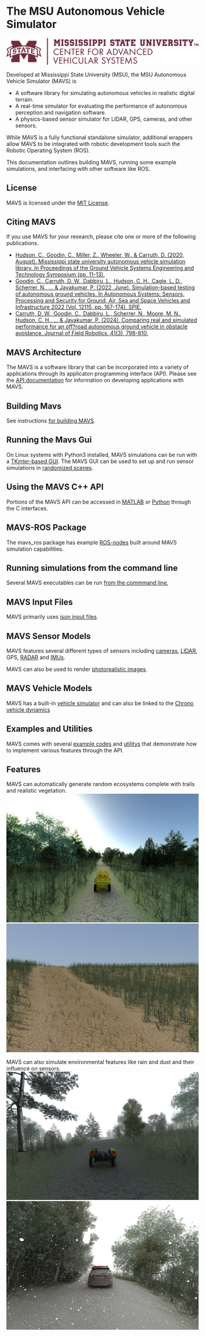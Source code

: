 # The MSU Autonomous Vehicle Simulator
![logo](docs/screenshots/CAVS_OPA_Horizontal.png)

Developed at Mississippi State University (MSU), the MSU Autonomous Vehicle Simulator (MAVS) is

* A software library for simulating autonomous vehicles in realistic digital terrain.
* A real-time simulator for evaluating the performance of autonomous perception and navigation software.
* A physics-based sensor simulator for LIDAR, GPS, cameras, and other sensors.

While MAVS is a fully functional standalone simulator, additional wrappers allow MAVS to be integrated with robotic development tools such the Robotic Operating System (ROS). 

This documentation outlines building MAVS, running some example simulations, and interfacing with other software like ROS. 

## License
MAVS is licensed under the [MIT License](https://github.com/CGoodin/msu-autonomous-vehicle-simulator?tab=MIT-1-ov-file#readme).

## Citing MAVS
If you use MAVS for your research, please cite one or more of the following publications.
* [Hudson, C., Goodin, C., Miller, Z., Wheeler, W., & Carruth, D. (2020, August). Mississippi state university autonomous vehicle simulation library. In Proceedings of the Ground Vehicle Systems Engineering and Technology Symposium (pp. 11-13).](http://gvsets.ndia-mich.org/documents/MS2/2020/MS2_1130_Mississippi%20State%20University%20Autonomous%20Vehicle%20Simulation%20Library_Paper.pdf)
* [Goodin, C., Carruth, D. W., Dabbiru, L., Hudson, C. H., Cagle, L. D., Scherrer, N., ... & Jayakumar, P. (2022, June). Simulation-based testing of autonomous ground vehicles. In Autonomous Systems: Sensors, Processing and Security for Ground, Air, Sea and Space Vehicles and Infrastructure 2022 (Vol. 12115, pp. 167-174). SPIE.](https://www.spiedigitallibrary.org/conference-proceedings-of-spie/12115/0000/Simulation-based-testing-of-autonomous-ground-vehicles/10.1117/12.2620502.short)
* [Carruth, D. W., Goodin, C., Dabbiru, L., Scherrer, N., Moore, M. N., Hudson, C. H., ... & Jayakumar, P. (2024). Comparing real and simulated performance for an off?road autonomous ground vehicle in obstacle avoidance. Journal of Field Robotics, 41(3), 798-810.](https://onlinelibrary.wiley.com/doi/pdf/10.1002/rob.22289?casa_token=AWIaWOHouPUAAAAA%3AxC5wIiRRir4cZYoIzuuhiIBSQEuYNSNfMR49nujwvTMz7Ggq1PuCO-W15-w7r8Zq6iIixz4RjR8VVk4)

## MAVS Architecture 
The MAVS is a software library that can be incorporated into a variety of applications through its applicaton programming interface (API). Please see the [API documentation](https://cgoodin.gitlab.io/msu-autonomous-vehicle-simulator/) for information on developing applications with MAVS.

## Building Mavs
See instructions [for building MAVS](docs/MavsBuildInstructions.md).

## Running the Mavs Gui
On Linux systems with Python3 installed, MAVS simulations can be run with a [TKinter-based GUI](docs/Gui/RunningMavsGUI). The MAVS GUI can be used to set up and run sensor simulations in [randomized scenes](docs/Gui/GeneratingRandomDataWithGUI.md).

## Using the MAVS C++ API
Portions of the MAVS API can be accessed in [MATLAB](docs/Interfaces/MavsMatlab) or [Python](docs/Interfaces/MavsPython.md) through the C interfaces.

## MAVS-ROS Package
The mavs_ros package has example [ROS-nodes](docs/Interfaces/MavsROS.md) built around MAVS simulation capabilities. 

## Running simulations from the command line
Several MAVS executables can be run [from the commmand line.](docs/RunningASimulation.md)

## MAVS Input Files
MAVS primarily uses [json input files](docs/MavsSimulationInputsFiles.md). 

## MAVS Sensor Models
MAVS features several different types of sensors including [cameras](docs/Sensors/MavsCamera.md), [LIDAR](docs/Sensors/MavsLidar.md), GPS, [RADAR](docs/Sensors/MavsRadar.md) and [IMUs](docs/Sensors/MavsImu.md).

MAVS can also be used to render [photorealistic images](docs/Sensors/MavsPathTracer.md).

## MAVS Vehicle Models
MAVS has a built-in [vehicle simulator](docs/Vehicles/MavsVehicles.md) and can also be linked to the [Chrono vehicle dynamics](docs/MavsBuildInstructions.md)

## Examples and Utilities
MAVS comes with several [example codes](docs/Examples/MavsExamples.md) and [utilitys](docs/Utilities/MavsUtils.md) that demonstrate how to implement various features through the API.

## Features
MAVS can automatically generate random ecosystems complete with trails and realistic vegetation.
![forest](docs/screenshots/mrzr_forest.png)
![desert](docs/screenshots/mavs_desert.png)

MAVS can also simulate environmental features like rain and dust and their influence on sensors.
![rain](docs/screenshots/warthog_fog.png)
![dust](docs/screenshots/forester_snow.png)

